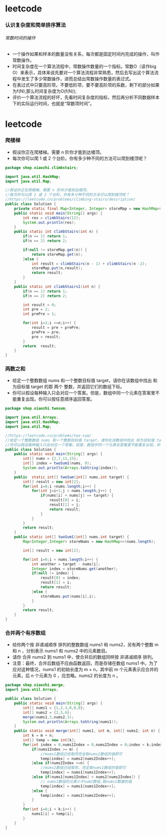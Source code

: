 # leetcode
### 认识复杂度和简单排序算法

###### 常数时间的操作
- 一个操作如果和样本的数量没有关系，每次都是固定时间内完成的操作，叫作常数操作。
- 时间复杂度在一个算法流程中，常数操作数量的一个指标。常数O（读作big O）来表示，具体来说先要对一个算法流程非常熟悉，然后去写出这个算法流程中发生了多少常数操作，进而总结出常数操作数量的表过式。
- 在表过式中只要高阶项，不要低阶项，要不要高阶项的系数，剩下的部分如果为f(N),那么时间复杂度为O(f(N));
- 评价一个算法流程的好坏，先看时间复杂度的指标，然后再分析不同数据样本下的实际运行时间，也就是“常数项时间”。

# leetcode
### 爬楼梯
- 假设你正在爬楼梯。需要 n 阶你才能到达楼顶。
- 每次你可以爬 1 或 2 个台阶。你有多少种不同的方法可以爬到楼顶呢？

```java
package shop.xiaozhi.climbstairs;

import java.util.HashMap;
import java.util.Map;

//假设你正在爬楼梯。需要 n 阶你才能到达楼顶。
//每次你可以爬 1 或 2 个台阶。你有多少种不同的方法可以爬到楼顶呢？
//https://leetcode.cn/problems/climbing-stairs/description/
public class Solution {
    private static final Map<Integer, Integer> storeMap = new HashMap<>();
    public static void main(String[] args) {
        int res = climbStairs(12);
        System.out.println(res);
    }
    public static int climbStairs(int n) {
        if(n == 1) return 1;
        if(n == 2) return 2;

        if(null != storeMap.get(n)) {
            return storeMap.get(n);
        }else {
            int result = climbStairs(n - 1) + climbStairs(n -2);
            storeMap.put(n,result);
            return result;
        }
    }
    public static int climbStairs1(int n) {
        if(n == 1) return 1;
        if(n == 2) return 2;

        int result = 0;
        int pre = 2;
        int prePre = 1;

        for(int i=3;i <=n;i++) {
            result = pre + prePre;
            prePre = pre;
            pre = result;
        }
        return  result;
    }
}
```
### 两数之和
- 给定一个整数数组 nums 和一个整数目标值 target，请你在该数组中找出 和为目标值 target  的那 两个 整数，并返回它们的数组下标。
- 你可以假设每种输入只会对应一个答案。但是，数组中同一个元素在答案里不能重复出现。你可以按任意顺序返回答案。
```java
package shop.xiaozhi.twosum;

import java.util.Arrays;
import java.util.HashMap;
import java.util.Map;

//https://leetcode.cn/problems/two-sum/
//给定一个整数数组 nums 和一个整数目标值 target，请你在该数组中找出 和为目标值 target  的那 两个 整数，并返回它们的数组下标。
//你可以假设每种输入只会对应一个答案。但是，数组中同一个元素在答案里不能重复出现。你可以按任意顺序返回答案。
public class Solution {
    public static void main(String[] args) {
        int[] nums = {2,7,11,15};
        int[] index = twoSum1(nums, 9);
        System.out.println(Arrays.toString(index));
    }
    public  static int[] twoSum(int[] nums,int target) {
        int[] result = new int[2];
        for(int i=0;i <nums.length;i++) {
            for(int j=i+1;j < nums.length;j++) {
                if(nums[i] + nums[j] == target) {
                    result[0] = i;
                    result[1] = j;
                    return result;
                }
            }
        }
        return result;
    }
    public static int[] twoSum1(int[] nums,int target) {
        Map<Integer,Integer> storeNums = new HashMap<>(nums.length);

        int[] result = new int[2];

        for(int i=0;i < nums.length;i++) {
            int another = target - nums[i];
            Integer index = storeNums.get(another);
            if(null != index) {
                result[0] = index;
                result[1] = i;
                return result;
            }else {
                storeNums.put(nums[i],i);
            }
        }
        return result;
    }
}
```
### 合并两个有序数组
- 给你两个按 非递减顺序 排列的整数数组 nums1 和 nums2，另有两个整数 m 和 n ，分别表示 nums1 和 nums2 中的元素数目。
- 请你 合并 nums2 到 nums1 中，使合并后的数组同样按 非递减顺序 排列。
- 注意：最终，合并后数组不应由函数返回，而是存储在数组 nums1 中。为了应对这种情况，nums1 的初始长度为 m + n，其中前 m 个元素表示应合并的元素，后 n 个元素为 0 ，应忽略。nums2 的长度为 n 。
```java
package shop.xiaozhi.merge;
import java.util.Arrays;

public class Solution {
    public static void main(String[] args) {
        int[] nums1 = {1,2,3,0,0,0};
        int[] nums2 = {2,5,6};
        merge(nums1,3,nums2,3);
        System.out.println(Arrays.toString(nums1));
    }
    public static void merge(int[] nums1, int m, int[] nums2, int n) {
        int k = m + n;
        int[] temp = new int[k];
        for(int index = 0,nums1Index = 0,nums2Index = 0;index < k;index++) {
            if(nums1Index >= m) {
                //mums1数组已经取完完全取nums2数组的值即可
                temp[index] = nums2[nums2Index++];
            }else if(nums2Index >=n) {
                //mums2数组已经取完，完全取nums1数组的值即可
                temp[index] = nums1[nums1Index++];
            }else if(nums1[nums1Index] < nums2[nums2Index]) {
                // nums1数组的元素小于num2数组,取nums1数据的值
                temp[index] = nums1[nums1Index++];
            }else {
                temp[index] = nums2[nums2Index++];
            }
        }
        for(int i=0;i < k;i++) {
            nums1[i] = temp[i];
        }
    }
}
```


